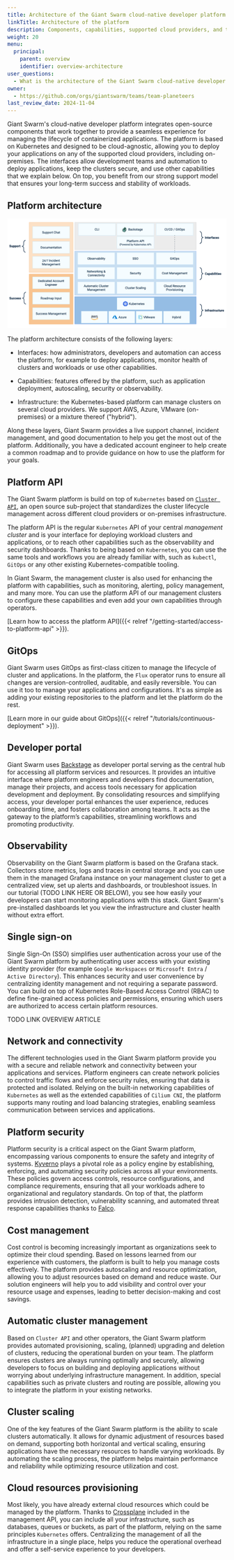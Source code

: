 ```yaml
---
title: Architecture of the Giant Swarm cloud-native developer platform
linkTitle: Architecture of the platform
description: Components, capabilities, supported cloud providers, and the platform API.
weight: 20
menu:
  principal:
    parent: overview
    identifier: overview-architecture
user_questions:
  - What is the architecture of the Giant Swarm cloud-native developer platform?
owner:
  - https://github.com/orgs/giantswarm/teams/team-planeteers
last_review_date: 2024-11-04
---
```


Giant Swarm's cloud-native developer platform integrates open-source components that work together to provide a seamless experience for managing the lifecycle of containerized applications. The platform is based on Kubernetes and designed to be cloud-agnostic, allowing you to deploy your applications on any of the supported cloud providers, including on-premises. The interfaces allow development teams and automation to deploy applications, keep the clusters secure, and use other capabilities that we explain below. On top, you benefit from our strong support model that ensures your long-term success and stability of workloads.

## Platform architecture

![Platform architecture](./platform-architecture.png)

The platform architecture consists of the following layers:

- Interfaces: how administrators, developers and automation can access the platform, for example to deploy applications, monitor health of clusters and workloads or use other capabilities.

- Capabilities: features offered by the platform, such as application deployment, autoscaling, security or observability.

- Infrastructure: the Kubernetes-based platform can manage clusters on several cloud providers. We support AWS, Azure, VMware (on-premises) or a mixture thereof ("hybrid").

Along these layers, Giant Swarm provides a live support channel, incident management, and good documentation to help you get the most out of the platform. Additionally, you have a dedicated account engineer to help create a common roadmap and to provide guidance on how to use the platform for your goals.

## Platform API

The Giant Swarm platform is build on top of `Kubernetes` based on [`Cluster API`](https://cluster-api.sigs.k8s.io/), an open source  sub-project that standardizes the cluster lifecycle management across different cloud providers or on-premises infrastructure.

The platform API is the regular `Kubernetes` API of your central _management cluster_ and is your interface for deploying workload clusters and applications, or to reach other capabilities such as the observability and security dashboards. Thanks to being based on `Kubernetes`, you can use the same tools and workflows you are already familiar with, such as `kubectl`, `GitOps` or any other existing Kubernetes-compatible tooling.

In Giant Swarm, the management cluster is also used for enhancing the platform with capabilities, such as monitoring, alerting, policy management, and many more. You can use the platform API of our management clusters to configure these capabilities and even add your own capabilities through operators.

[Learn how to access the platform API]({{< relref "/getting-started/access-to-platform-api" >}}).

## GitOps

Giant Swarm uses GitOps as first-class citizen to manage the lifecycle of cluster and applications. In the platform, the `Flux` operator runs to ensure all changes are version-controlled, auditable, and easily reversible. You can use it too to manage your applications and configurations. It's as simple as adding your existing repositories to the platform and let the platform do the rest.

[Learn more in our guide about GitOps]({{< relref "/tutorials/continuous-deployment" >}}).

## Developer portal

Giant Swarm uses [Backstage](https://www.cncf.io/projects/backstage/) as developer portal serving as the central hub for accessing all platform services and resources. It provides an intuitive interface where platform engineers and developers find documentation, manage their projects, and access tools necessary for application development and deployment. By consolidating resources and simplifying access, your developer portal enhances the user experience, reduces onboarding time, and fosters collaboration among teams. It acts as the gateway to the platform’s capabilities, streamlining workflows and promoting productivity.

## Observability

Observability on the Giant Swarm platform is based on the Grafana stack. Collectors store metrics, logs and traces in central storage and you can use them in the managed Grafana instance on your management cluster to get a centralized view, set up alerts and dashboards, or troubleshoot issues. In our tutorial (TODO LINK HERE OR BELOW), you see how easily your developers can start monitoring applications with this stack. Giant Swarm's pre-installed dashboards let you view the infrastructure and cluster health without extra effort.

## Single sign-on

Single Sign-On (SSO) simplifies user authentication across your use of the Giant Swarm platform by authenticating user access with your existing identity provider (for example `Google Workspaces` or `Microsoft Entra` / `Active Directory`). This enhances security and user convenience by centralizing identity management and not requiring a separate password. You can build on top of Kubernetes Role-Based Access Control (RBAC) to define fine-grained access policies and permissions, ensuring which users are authorized to access certain platform resources.

TODO LINK OVERVIEW ARTICLE

## Network and connectivity

The different technologies used in the Giant Swarm platform provide you with a secure and reliable network and connectivity between your applications and services. Platform engineers can create network policies to control traffic flows and enforce security rules, ensuring that data is protected and isolated. Relying on the built-in networking capabilities of `Kubernetes` as well as the extended capabilities of `Cilium CNI`, the platform supports many routing and load balancing strategies, enabling seamless communication between services and applications.

## Platform security

Platform security is a critical aspect on the Giant Swarm platform, encompassing various components to ensure the safety and integrity of systems. [Kyverno](https://www.cncf.io/projects/kyverno/) plays a pivotal role as a policy engine by establishing, enforcing, and automating security policies across all your environments. These policies govern access controls, resource configurations, and compliance requirements, ensuring that all your workloads adhere to organizational and regulatory standards. On top of that, the platform provides intrusion detection, vulnerability scanning, and automated threat response capabilities thanks to [Falco](https://www.cncf.io/projects/falco/).

## Cost management

Cost control is becoming increasingly important as organizations seek to optimize their cloud spending. Based on lessons learned from our experience with customers, the platform is built to help you manage costs effectively. The platform provides autoscaling and resource optimization, allowing you to adjust resources based on demand and reduce waste. Our solution engineers will help you to add visibility and control over your resource usage and expenses, leading to better decision-making and cost savings.

## Automatic cluster management

Based on `Cluster API` and other operators, the Giant Swarm platform provides automated provisioning, scaling, (planned) upgrading and deletion of clusters, reducing the operational burden on your team. The platform ensures clusters are always running optimally and securely, allowing developers to focus on building and deploying applications without worrying about underlying infrastructure management. In addition, special capabilities such as private clusters and routing are possible, allowing you to integrate the platform in your existing networks.

## Cluster scaling

One of the key features of the Giant Swarm platform is the ability to scale clusters automatically. It allows for dynamic adjustment of resources based on demand, supporting both horizontal and vertical scaling, ensuring applications have the necessary resources to handle varying workloads. By automating the scaling process, the platform helps maintain performance and reliability while optimizing resource utilization and cost.

## Cloud resources provisioning

Most likely, you have already external cloud resources which could be managed by the platform. Thanks to [Crossplane](https://www.cncf.io/projects/crossplane/) included in the management API, you can include all your infrastructure, such as databases, queues or buckets, as part of the platform, relying on the same principles `Kubernetes` offers. Centralizing the management of all the infrastructure in a single place, helps you reduce the operational overhead and offer a self-service experience to your developers.
